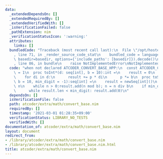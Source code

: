 ```yaml
---
data:
  _extendedDependsOn: []
  _extendedRequiredBy: []
  _extendedVerifiedWith: []
  _isVerificationFailed: false
  _pathExtension: nim
  _verificationStatusIcon: ':warning:'
  attributes:
    links: []
  bundledCode: "Traceback (most recent call last):\n  File \"/opt/hostedtoolcache/Python/3.10.4/x64/lib/python3.10/site-packages/onlinejudge_verify/documentation/build.py\"\
    , line 71, in _render_source_code_stat\n    bundled_code = language.bundle(stat.path,\
    \ basedir=basedir, options={'include_paths': [basedir]}).decode()\n  File \"/opt/hostedtoolcache/Python/3.10.4/x64/lib/python3.10/site-packages/onlinejudge_verify/languages/nim.py\"\
    , line 86, in bundle\n    raise NotImplementedError\nNotImplementedError\n"
  code: "when not declared ATCODER_CONVERT_BASE_HPP:\n  const ATCODER_CONVERT_BASE_HPP*\
    \ = 1\n  proc toInt*(d: seq[int], b = 10):int =\n    result = 0\n    var p = 1\n\
    \    for di in d:\n      result += p * di\n      p *= b\n  proc toSeq*(n: int,\
    \ b = 10, min_digit = -1):seq[int] =\n    result = newSeq[int]()\n    var n =\
    \ n\n    while n > 0:result.add(n mod b); n = n div b\n    if min_digit >= 0:\n\
    \      while result.len < min_digit: result.add(0)\n"
  dependsOn: []
  isVerificationFile: false
  path: atcoder/extra/math/convert_base.nim
  requiredBy: []
  timestamp: '2021-03-01 01:28:35+09:00'
  verificationStatus: LIBRARY_NO_TESTS
  verifiedWith: []
documentation_of: atcoder/extra/math/convert_base.nim
layout: document
redirect_from:
- /library/atcoder/extra/math/convert_base.nim
- /library/atcoder/extra/math/convert_base.nim.html
title: atcoder/extra/math/convert_base.nim
---
```

